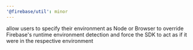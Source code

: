 ```yaml
---
'@firebase/util': minor
---
```


allow users to specify their environment as Node or Browser to override Firebase's runtime environment detection and force the SDK to act as if it were in the respective environment
